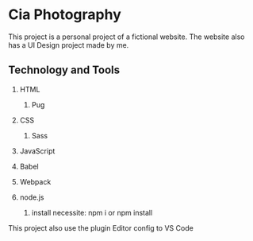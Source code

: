 # Cia Photography

This project is a personal project of a fictional website.
The website also has a UI Design project made by me.

## Technology and Tools

1. HTML

   1. Pug

2. CSS

   1. Sass

3. JavaScript
4. Babel
5. Webpack
6. node.js
   1. install necessite: npm i or npm install

This project also use the plugin Editor config to VS Code
